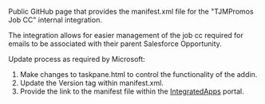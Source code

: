 Public GitHub page that provides the manifest.xml file for the "TJMPromos Job CC" internal integration.

The integration allows for easier management of the job cc required for emails to be associated with their parent Salesforce Opportunity.


Update process as required by Microsoft:
1. Make changes to taskpane.html to control the functionality of the addin.
2. Update the Version tag within manifest.xml.
3. Provide the link to the manifest file within the [IntegratedApps](https://admin.microsoft.com/#/Settings/IntegratedApps) portal.
